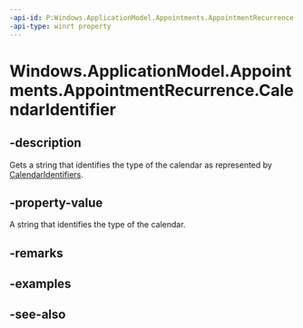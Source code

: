 ```yaml
---
-api-id: P:Windows.ApplicationModel.Appointments.AppointmentRecurrence.CalendarIdentifier
-api-type: winrt property
---
```


<!-- Property syntax
public string CalendarIdentifier { get; }
-->

# Windows.ApplicationModel.Appointments.AppointmentRecurrence.CalendarIdentifier

## -description
Gets a string that identifies the type of the calendar as represented by [CalendarIdentifiers](../windows.globalization/calendaridentifiers.md).

## -property-value
A string that identifies the type of the calendar.

## -remarks

## -examples

## -see-also
